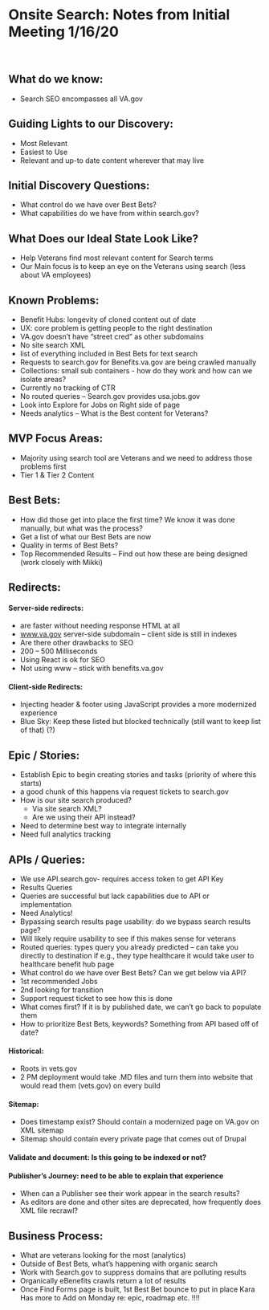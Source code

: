 # Onsite Search:  Notes from Initial Meeting 1/16/20
​
## What do we know:
- Search SEO encompasses all VA.gov
​
## Guiding Lights to our Discovery:
- Most Relevant
- Easiest to Use
- Relevant and up-to date content wherever that may live
​
## Initial Discovery Questions:
- What control do we have over Best Bets?
- What capabilities do we have from within search.gov?
​
## What Does our Ideal State Look Like?
- Help Veterans find most relevant content for Search terms
- Our Main focus is to keep an eye on the Veterans using search (less about VA employees)
​
## Known Problems:
- Benefit Hubs: longevity of cloned content out of date
- UX: core problem is getting people to the right destination
- VA.gov doesn’t have “street cred” as other subdomains
- No site search XML
- list of everything included in Best Bets for text search
- Requests to search.gov for Benefits.va.gov are being crawled manually
- Collections: small sub containers - how do they work and how can we isolate areas?
- Currently no tracking of CTR
- No routed queries – Search.gov provides usa.jobs.gov
- Look into Explore for Jobs on Right side of page
- Needs analytics – What is the Best content for Veterans?
​
## MVP Focus Areas:
- Majority using search tool are Veterans and we need to address those problems first
- Tier 1 & Tier 2 Content
​
## Best Bets:
- How did those get into place the first time?  We know it was done manually, but what was the process?
- Get a list of what our Best Bets are now
- Quality in terms of Best Bets?
- Top Recommended Results – Find out how these are being designed (work closely with Mikki)
​
## Redirects:
#### Server-side redirects:
- are faster without needing response HTML at all
- www.va.gov server-side subdomain – client side is still in indexes
- Are there other drawbacks to SEO
- 200 – 500 Milliseconds
- Using React is ok for SEO
- Not using www – stick with benefits.va.gov
​
#### Client-side Redirects:
- Injecting header & footer using JavaScript provides a more modernized experience
- Blue Sky:  Keep these listed but blocked technically (still want to keep list of that) (?)
​
## Epic / Stories:
- Establish Epic to begin creating stories and tasks (priority of where this starts)
- a good chunk of this happens via request tickets to search.gov
- How is our site search produced?
  - Via site search XML?
  - Are we using their API instead?
- Need to determine best way to integrate internally
- Need full analytics tracking
​
## APIs / Queries:
- We use API.search.gov- requires access token to get API Key
- Results Queries
- Queries are successful but lack capabilities due to API or implementation
- Need Analytics!
- Bypassing search results page usability: do we bypass search results page?
- Will likely require usability to see if this makes sense for veterans
- Routed queries:  types query you already predicted – can take you directly to destination if e.g., they type healthcare it would take user to healthcare benefit hub page
- What control do we have over Best Bets? Can we get below via API?
- 1st recommended Jobs
- 2nd looking for transition
- Support request ticket to see how this is done
- What comes first?  If it is by published date, we can’t go back to populate them
- How to prioritize Best Bets, keywords? Something from API based off of date?
#### Historical:
- Roots in vets.gov
- 2 PM deployment would take .MD files and turn them into website that would read them (vets.gov) on every build
#### Sitemap:
- Does timestamp exist? Should contain a modernized page on VA.gov on XML sitemap
- Sitemap should contain every private page that comes out of Drupal
#### Validate and document: Is this going to be indexed or not?
#### Publisher’s Journey:  need to be able to explain that experience
- When can a Publisher see their work appear in the search results?
- As editors are done and other sites are deprecated, how frequently does XML file recrawl?
​
## Business Process:
- What are veterans looking for the most (analytics)
- Outside of Best Bets, what’s happening with organic search
- Work with Search.gov to suppress domains that are polluting results
- Organically eBenefits crawls return a lot of results
- Once Find Forms page is built, 1st Best Bet bounce to put in place
​
Kara Has more to Add on Monday re:  epic, roadmap etc. !!!!

